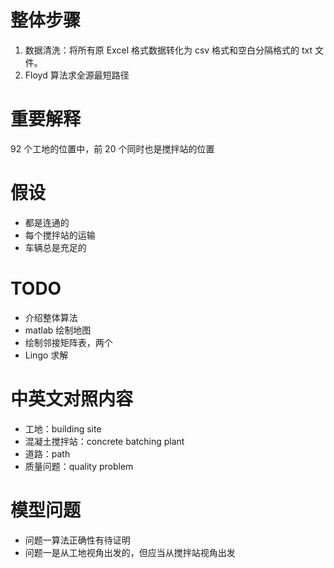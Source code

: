 # 整体步骤

1. 数据清洗：将所有原 Excel 格式数据转化为 csv 格式和空白分隔格式的 txt 文件。
2. Floyd 算法求全源最短路径

# 重要解释

92 个工地的位置中，前 20 个同时也是搅拌站的位置

# 假设

* 都是连通的
* 每个搅拌站的运输
* 车辆总是充足的

# TODO

* 介绍整体算法
* matlab 绘制地图
* 绘制邻接矩阵表，两个
* Lingo 求解

# 中英文对照内容

* 工地：building site
* 混凝土搅拌站：concrete batching plant
* 道路：path
* 质量问题：quality problem

# 模型问题

* 问题一算法正确性有待证明
* 问题一是从工地视角出发的，但应当从搅拌站视角出发